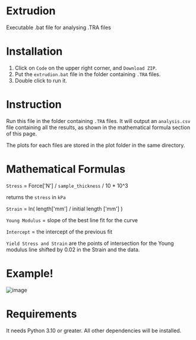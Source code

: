 # Extrudion
Executable .bat file for analysing .TRA files 
# Installation 
1. Click on `Code` on the upper right corner, and `Download ZIP`.
2. Put the `extrudion.bat` file in the folder containing `.TRA` files.
3. Double click to run it.

# Instruction
Run this file in the folder containing `.TRA` files.
It will output an `analysis.csv` file containing all the results, as shown in the mathematical formula section of this page.

The plots for each files are stored in the plot folder in the same directory.

# Mathematical Formulas

`Stress` = Force['N'] / `sample_thickness` / 10 * 10^3 

returns the `stress` in `kPa`

`Strain` = ln( length['mm'] / initial length ['mm'] )

`Young Modulus` = slope of the best line fit for the curve

`Intercept` = the intercept of the previous fit

`Yield Stress and Strain` are the points of intersection for the Young modulus line shifted by 0.02 in the Strain and the data.
# Example!
![image](https://github.com/azzarip/extrudion/assets/116155557/aba78eb2-d1fb-4f90-992c-82c1806c85a5)

# Requirements

It needs Python 3.10 or greater. All other dependencies will be installed. 
